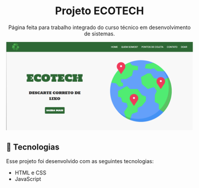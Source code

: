 <h1 align="center">Projeto ECOTECH</h1>

<p align="center">
  Página feita para trabalho integrado do curso técnico em desenvolvimento de sistemas.
</p>

<p align="center">
  <img src=".github/image.png" alt="projeto DevLinks">
</p>

## 🚀 Tecnologias

Esse projeto foi desenvolvido com as seguintes tecnologias:

- HTML e CSS
- JavaScript